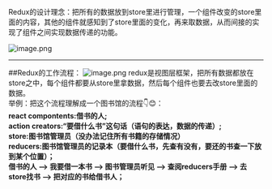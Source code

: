 Redux的设计理念：把所有的数据放到store里进行管理，一个组件改变的store里面的内容，其他的组件就感知到了store里面的变化，再来取数据，从而间接的实现了组件之间实现数据传递的功能。

![image.png](https://upload-images.jianshu.io/upload_images/12442612-1f405596e949e40b.png?imageMogr2/auto-orient/strip%7CimageView2/2/w/1240)
***
##Redux的工作流程：
![image.png](https://upload-images.jianshu.io/upload_images/12442612-5cc80d90e7662b94.png?imageMogr2/auto-orient/strip%7CimageView2/2/w/1240)
redux是视图层框架，把所有数据都放在store之中，每个组件都要从store里拿数据，然后每个组件也要去改store里面的数据。<br>举例：把这个流程理解成一个图书馆的流程👇😊：<br>**react compontents:借书的人;**<br>**action creators:“要借什么书”这句话（语句的表达，数据的传递）;**<br>**store:图书馆管理员（没办法记住所有书籍的存储情况）**<br>**reducers:图书馆管理员的记录本（要借什么书，先查有没有，要还的书查一下放到某个位置）；**<br>**借书的人 --> 我要借一本书 --> 图书管理员听见 --> 查阅reducers手册 --> 去store找书  --> 把对应的书给借书人；**